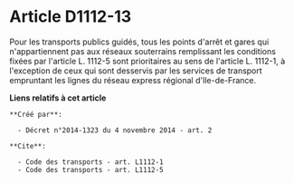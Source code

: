 # Article D1112-13

Pour les transports publics guidés, tous les points d'arrêt et gares qui n'appartiennent pas aux réseaux souterrains
remplissant les conditions fixées par l'article L. 1112-5 sont prioritaires au sens de l'article L. 1112-1, à l'exception de
ceux qui sont desservis par les services de transport empruntant les lignes du réseau express régional d'Ile-de-France.

**Liens relatifs à cet article**

	**Créé par**:

	  - Décret n°2014-1323 du 4 novembre 2014 - art. 2

	**Cite**:

	  - Code des transports - art. L1112-1
	  - Code des transports - art. L1112-5
